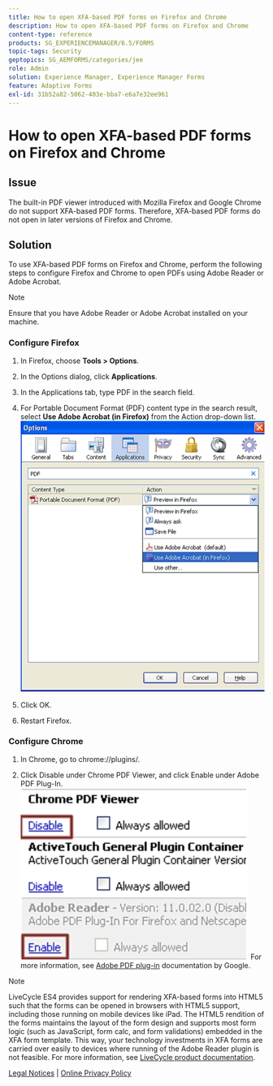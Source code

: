 ```yaml
---
title: How to open XFA-based PDF forms on Firefox and Chrome
description: How to open XFA-based PDF forms on Firefox and Chrome
content-type: reference
products: SG_EXPERIENCEMANAGER/6.5/FORMS
topic-tags: Security
geptopics: SG_AEMFORMS/categories/jee
role: Admin
solution: Experience Manager, Experience Manager Forms
feature: Adaptive Forms
exl-id: 31b52a82-5062-403e-bba7-e6a7e32ee961
---
```

# How to open XFA-based PDF forms on Firefox and Chrome

## Issue

The built-in PDF viewer introduced with Mozilla Firefox and Google Chrome do not support XFA-based PDF forms. Therefore, XFA-based PDF forms do not open in later versions of Firefox and Chrome.

## Solution

To use XFA-based PDF forms on Firefox and Chrome, perform the following steps to configure Firefox and Chrome to open PDFs using Adobe Reader or Adobe Acrobat.

>[!NOTE] 
> 
> Ensure that you have Adobe Reader or Adobe Acrobat installed on your machine.

### Configure Firefox

1. In Firefox, choose **Tools > Options**.

1. In the Options dialog, click **Applications**.

1. In the Applications tab, type PDF in the search field. 

1. For Portable Document Format (PDF) content type in the search result, select **Use Adobe Acrobat (in Firefox)** from the Action drop-down list.
    ![use-adobe-acrobat](/help/forms/using/assets/use-adobe-acrobat.png)
1. Click OK.

1. Restart Firefox.

### Configure Chrome

1. In Chrome, go to chrome://plugins/.

1. Click Disable under Chrome PDF Viewer, and click Enable under Adobe PDF Plug-In.
    ![chrome-pdf-viewer](/help/forms/using/assets/chrome-image.png)
For more information, see [Adobe PDF plug-in](https://support.google.com/chrome/?hl=en&visit_id=638803785294106945-2276548125&rd=4&topic=3421431#topic=7439538) documentation by Google.

>[!NOTE] 
> 
> LiveCycle ES4 provides support for rendering XFA-based forms into HTML5 such that the forms can be opened in browsers with HTML5 support, including those running on mobile devices like iPad. The HTML5 rendition of the forms maintains the layout of the form design and supports most form logic (such as JavaScript, form calc, and form validations) embedded in the XFA form template. This way, your technology investments in XFA forms are carried over easily to devices where running of the Adobe Reader plugin is not feasible.
>For more information, see [LiveCycle product documentation](https://business.adobe.com/products/experience-manager/forms/aem-forms.html).

[Legal Notices](https://chl-author-preview.corp.adobe.com/content/help/en/legal/legal-notices.html)    |    [Online Privacy Policy](https://www.adobe.com/privacy.html)

